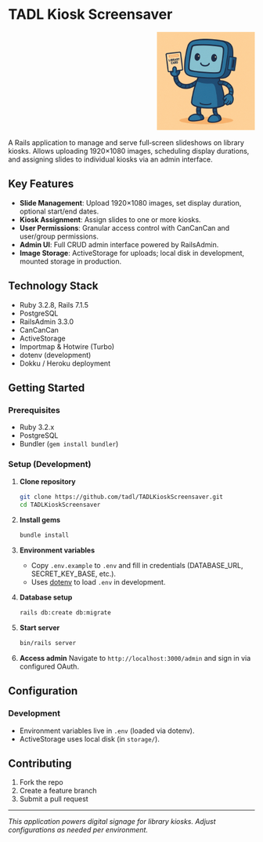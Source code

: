 # TADL Kiosk Screensaver

<p align="right">
  <img src="https://raw.githubusercontent.com/tadl/TADLKioskScreensaver/main/app/assets/images/mascot-kio.png" alt="Kiosk Screensaver Mascot" width="200" />
</p>

A Rails application to manage and serve full‑screen slideshows on library kiosks. Allows uploading 1920×1080 images, scheduling display durations, and assigning slides to individual kiosks via an admin interface.

## Key Features

* **Slide Management**: Upload 1920×1080 images, set display duration, optional start/end dates.
* **Kiosk Assignment**: Assign slides to one or more kiosks.
* **User Permissions**: Granular access control with CanCanCan and user/group permissions.
* **Admin UI**: Full CRUD admin interface powered by RailsAdmin.
* **Image Storage**: ActiveStorage for uploads; local disk in development, mounted storage in production.

## Technology Stack

* Ruby 3.2.8, Rails 7.1.5
* PostgreSQL
* RailsAdmin 3.3.0
* CanCanCan
* ActiveStorage
* Importmap & Hotwire (Turbo)
* dotenv (development)
* Dokku / Heroku deployment

## Getting Started

### Prerequisites

* Ruby 3.2.x
* PostgreSQL
* Bundler (`gem install bundler`)

### Setup (Development)

1. **Clone repository**

   ```bash
   git clone https://github.com/tadl/TADLKioskScreensaver.git
   cd TADLKioskScreensaver
   ```

2. **Install gems**

   ```bash
   bundle install
   ```

3. **Environment variables**

   * Copy `.env.example` to `.env` and fill in credentials (DATABASE\_URL, SECRET\_KEY\_BASE, etc.).
   * Uses [dotenv](https://github.com/bkeepers/dotenv) to load `.env` in development.

4. **Database setup**

   ```bash
   rails db:create db:migrate
   ```

5. **Start server**

   ```bash
   bin/rails server
   ```

6. **Access admin**
   Navigate to `http://localhost:3000/admin` and sign in via configured OAuth.

## Configuration

### Development

* Environment variables live in `.env` (loaded via dotenv).
* ActiveStorage uses local disk (in `storage/`).

## Contributing

1. Fork the repo
2. Create a feature branch
3. Submit a pull request

---

*This application powers digital signage for library kiosks. Adjust configurations as needed per environment.*

